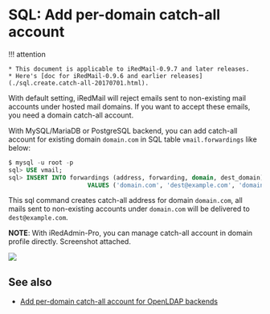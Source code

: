 # SQL: Add per-domain catch-all account

!!! attention

    * This document is applicable to iRedMail-0.9.7 and later releases.
    * Here's [doc for iRedMail-0.9.6 and earlier releases](./sql.create.catch-all-20170701.html).

With default setting, iRedMail will reject emails sent to non-existing mail
accounts under hosted mail domains. If you want to accept these emails, you
need a domain catch-all account.

With MySQL/MariaDB or PostgreSQL backend, you can add catch-all account for
existing domain `domain.com` in SQL table `vmail.forwardings` like below:

```sql
$ mysql -u root -p
sql> USE vmail;
sql> INSERT INTO forwardings (address, forwarding, domain, dest_domain)
                      VALUES ('domain.com', 'dest@example.com', 'domain.com', 'example.com');
```

This sql command creates catch-all address for domain `domain.com`, all mails
sent to non-existing accounts under `domain.com` will be delivered to
`dest@example.com`.

__NOTE__: With iRedAdmin-Pro, you can manage catch-all account in domain
profile directly. Screenshot attached.

![](./images/iredadmin/domain_profile_catchall.png)

## See also

* [Add per-domain catch-all account for OpenLDAP backends](./ldap.add.catch-all.html)
